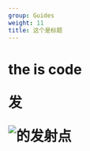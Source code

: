```yaml
---
group: Guides
weight: 11
title: 这个是标题
---
```





<h1>the is code</>



发

![](/img/gatsby.svg "的发射点")